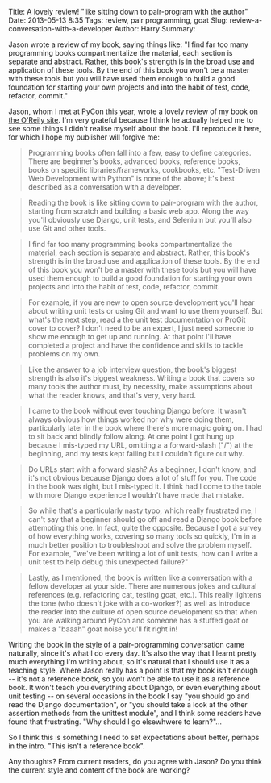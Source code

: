 Title: A lovely review! "like sitting down to pair-program with the author"
Date: 2013-05-13 8:35
Tags: review, pair programming, goat
Slug: review-a-conversation-with-a-developer
Author: Harry
Summary: <p>Jason wrote a review of my book, saying things like: "I find far too many programming books compartmentalize the material, each section is separate and abstract. Rather, this book's strength is in the broad use and application of these tools. By the end of this book you won't be a master with these tools but you will have used them enough to build a good foundation for starting your own projects and into the habit of test, code, refactor, commit."</p>

Jason, whom I met at PyCon this year, wrote a lovely review of my book [on the
O'Reily site](http://shop.oreilly.com/product/0636920029533.do). I'm very grateful because I think
he actually helped me to see some things I didn't realise myself about the book.  I'll reproduce
it here, for which I hope my publisher will forgive me:

> Programming books often fall into a few, easy to define categories. There are beginner's books, advanced books, reference books, books on specific libraries/frameworks, cookbooks, etc. "Test-Driven Web Development with Python" is none of the above; it's best described as a conversation with a developer.

> Reading the book is like sitting down to pair-program with the author, starting from scratch and building a basic web app. Along the way you'll obviously use Django, unit tests, and Selenium but you'll also use Git and other tools.

> I find far too many programming books compartmentalize the material, each section is separate and abstract. Rather, this book's strength is in the broad use and application of these tools. By the end of this book you won't be a master with these tools but you will have used them enough to build a good foundation for starting your own projects and into the habit of test, code, refactor, commit.

> For example, if you are new to open source development you'll hear about writing unit tests or using Git and want to use them yourself. But what's the next step, read a the unit test documentation or ProGit cover to cover? I don't need to be an expert, I just need someone to show me enough to get up and running. At that point I'll have completed a project and have the confidence and skills to tackle problems on my own.

> Like the answer to a job interview question, the book's biggest strength is also it's biggest weakness. Writing a book that covers so many tools the author must, by necessity, make assumptions about what the reader knows, and that's very, very hard.

> I came to the book without ever touching Django before. It wasn't always obvious how things worked nor why were doing them, particularly later in the book where there's more magic going on. I had to sit back and blindly follow along. At one point I got hung up because I mis-typed my URL, omitting a a forward-slash ("/") at the beginning, and my tests kept failing but I couldn't figure out why.

> Do URLs start with a forward slash? As a beginner, I don't know, and it's not obvious because Django does a lot of stuff for you. The code in the book was right, but I mis-typed it. I think had I come to the table with more Django experience I wouldn't have made that mistake.

> So while that's a particularly nasty typo, which really frustrated me, I can't say that a beginner should go off and read a Django book before attempting this one. In fact, quite the opposite. Because I got a survey of how everything works, covering so many tools so quickly, I'm in a much better position to troubleshoot and solve the problem myself. For example, "we've been writing a lot of unit tests, how can I write a unit test to help debug this unexpected failure?"

> Lastly, as I mentioned, the book is written like a conversation with a fellow developer at your side. There are numerous jokes and cultural references (e.g. refactoring cat, testing goat, etc.). This really lightens the tone (who doesn't joke with a co-worker?) as well as introduce the reader into the culture of open source development so that when you are walking around PyCon and someone has a stuffed goat or makes a "baaah" goat noise you'll fit right in! 

Writing the book in the style of a pair-programming conversation came naturally, since it's what
I do every day.  It's also the way that I learnt pretty much everything I'm writing about, so
it's natural that I should use it as a teaching style. Where Jason really has a point is that my
book isn't enough -- it's not a reference book, so you won't be able to use it as a reference
book.  It won't teach you everything about Django, or even everything about unit testing -- on
several occasions in the book I say "you should go and read the Django documentation", or "you
should take a look at the other assertion methods from the unittest module", and I think some
readers have found that frustrating.  "Why should I go elsewhwere to learn?"...

So I think this is something I need to set expectations about better, perhaps in the intro.
"This isn't a reference book".

Any thoughts? From current readers, do you agree with Jason?  Do you think the current style and
content of the book are working?

